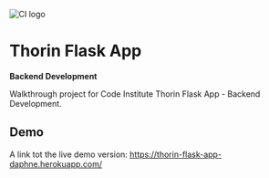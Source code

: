 ![CI logo](https://codeinstitute.s3.amazonaws.com/fullstack/ci_logo_small.png)

# Thorin Flask App

**Backend Development**

Walkthrough project for Code Institute Thorin Flask App - Backend Development.

## Demo

A link tot the live demo version:
https://thorin-flask-app-daphne.herokuapp.com/
